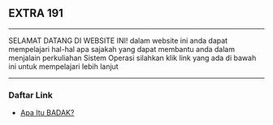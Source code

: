 ## EXTRA 191

---

SELAMAT DATANG DI WEBSITE INI! 
dalam website ini anda dapat mempelajari hal-hal apa sajakah yang dapat membantu anda dalam menjalain perkuliahan Sistem Operasi
silahkan klik link yang ada di bawah ini untuk mempelajari lebih lanjut

---

### Daftar Link
* [Apa Itu BADAK?](link/apa-itu-badak.md)



